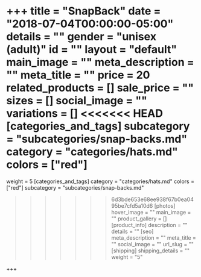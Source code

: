 +++
title = "SnapBack"
date = "2018-07-04T00:00:00-05:00"
details = ""
gender = "unisex (adult)"
id = ""
layout = "default"
main_image = ""
meta_description = ""
meta_title = ""
price = 20
related_products = []
sale_price = ""
sizes = []
social_image = ""
variations = []
<<<<<<< HEAD
[categories_and_tags]
subcategory = "subcategories/snap-backs.md"
category = "categories/hats.md"
colors = ["red"]
=======
weight = 5
[categories_and_tags]
category = "categories/hats.md"
colors = ["red"]
subcategory = "subcategories/snap-backs.md"
>>>>>>> 6d3bde653e68ee938f67b0ea0495be7cfd5a10d6
[photos]
hover_image = ""
main_image = ""
product_gallery = []
[product_info]
description = ""
details = ""
[seo]
meta_description = ""
meta_title = ""
social_image = ""
url_slug = ""
[shipping]
shipping_details = ""
weight = "5"

+++
